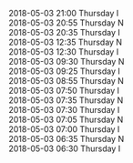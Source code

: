 2018-05-03 21:00 Thursday  I  
2018-05-03 20:55 Thursday  N  
2018-05-03 20:35 Thursday  I  
2018-05-03 12:35 Thursday  N  
2018-05-03 12:30 Thursday  I  
2018-05-03 09:30 Thursday  N  
2018-05-03 09:25 Thursday  I  
2018-05-03 08:55 Thursday  N  
2018-05-03 07:50 Thursday  I  
2018-05-03 07:35 Thursday  N  
2018-05-03 07:30 Thursday  I  
2018-05-03 07:05 Thursday  N  
2018-05-03 07:00 Thursday  I  
2018-05-03 06:35 Thursday  N  
2018-05-03 06:30 Thursday  I  
